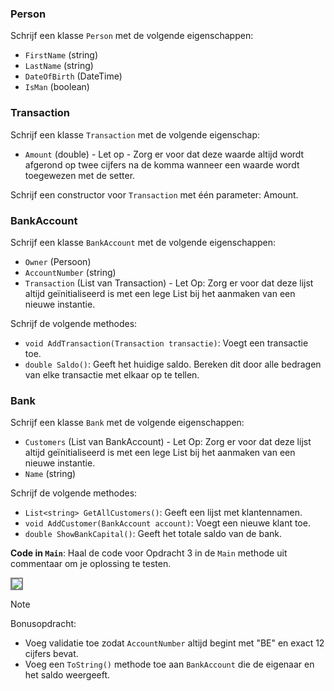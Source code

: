### Person
Schrijf een klasse `Person` met de volgende eigenschappen:
- `FirstName` (string)
- `LastName` (string)
- `DateOfBirth` (DateTime)
- `IsMan` (boolean)
### Transaction
Schrijf een klasse `Transaction` met de volgende eigenschap:
- `Amount` (double) - Let op - Zorg er voor dat deze waarde altijd wordt afgerond op twee cijfers na de komma wanneer een waarde wordt toegewezen met de setter.

Schrijf een constructor voor `Transaction` met één parameter: Amount.

### BankAccount
Schrijf een klasse `BankAccount` met de volgende eigenschappen:
- `Owner` (Persoon)
- `AccountNumber` (string)
- `Transaction` (List van Transaction) - Let Op: Zorg er voor dat deze lijst altijd geïnitialiseerd is met een lege List bij het aanmaken van een nieuwe instantie.

Schrijf de volgende methodes:
- `void AddTransaction(Transaction transactie)`: Voegt een transactie toe.
- `double Saldo()`: Geeft het huidige saldo. Bereken dit door alle bedragen van elke transactie met elkaar op te tellen.

### Bank
Schrijf een klasse `Bank` met de volgende eigenschappen:
- `Customers` (List van BankAccount) - Let Op: Zorg er voor dat deze lijst altijd geïnitialiseerd is met een lege List bij het aanmaken van een nieuwe instantie.
- `Name` (string)

Schrijf de volgende methodes:
- `List<string> GetAllCustomers()`: Geeft een lijst met klantennamen.
- `void AddCustomer(BankAccount account)`: Voegt een nieuwe klant toe.
- `double ShowBankCapital()`: Geeft het totale saldo van de bank.

**Code in `Main`**:
Haal de code voor Opdracht 3 in de `Main` methode uit commentaar om je oplossing te testen.

<img src= "images/Opdracht3.png" style="border: 2px solid grey;"/>

> [!NOTE]
> Bonusopdracht:
- Voeg validatie toe zodat `AccountNumber` altijd begint met "BE" en exact 12 cijfers bevat.
- Voeg een `ToString()` methode toe aan `BankAccount` die de eigenaar en het saldo weergeeft.
